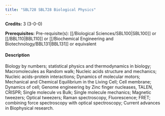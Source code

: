```yaml
---
title: "SBL728 SBL728 Biological Physics"
---
```

**Credits:** 3 (3-0-0)

**Prerequisites:** Pre-requisite(s): [[/Biological Sciences/SBL100|SBL100]] or [[/BBL110|BBL110]] or [[/Biochemical Engineering and Biotechnology/BBL131|BBL131]] or equivalent

#### Description
Biology by numbers; statistical physics and thermodynamics in biology; Macromolecules as Random walk; Nucleic acids structure and mechanics; Nucleic acids-protein interactions; Dynamics of molecular motors; Mechanical and Chemical Equilibrium in the Living Cell; Cell membrane; Dynamics of cell; Genome engineering by Zinc finger nucleases, TALEN, CRISPR; Single molecule vs Bulk; Single molecule mechanics; Magnetic tweezers; Optical tweezers; Raman spectroscopy, Fluorescence; FRET; combining force spectroscopy with optical spectroscopy; Current advances in Biophysical research.